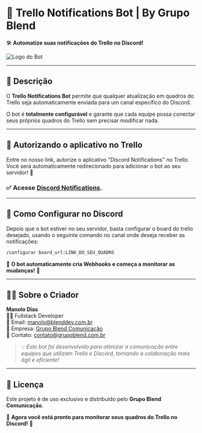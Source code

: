 # 📌 Trello Notifications Bot | By Grupo Blend 
🛠️ **Automatize suas notificações do Trello no Discord!**  

![Logo do Bot](https://media.licdn.com/dms/image/v2/D4D0BAQHcDC7PBWHtBg/company-logo_200_200/company-logo_200_200/0/1705694717336/grupo_blend_comunicacao_logo?e=2147483647&v=beta&t=AxJSukkgsoEyHx7qM_Bmd6lIHzJymW1D1l5Pt9SE6EM)  

---

## 📖 Descrição  
O **Trello Notifications Bot** permite que qualquer atualização em quadros do Trello seja automaticamente enviada para um canal específico do Discord.  

O bot é **totalmente configurável** e garante que cada equipe possa conectar seus próprios quadros do Trello sem precisar modificar nada.

---

## 📌 Autorizando o aplicativo no Trello 
Entre no nosso link, autorize o aplicativo "Discord Notifications" no Trello. 
Você será automaticamente redirecionado para adicionar o bot ao seu servidor! 🚀 

### ✅ Acesse [Discord Notifications](https://trello.com/1/authorize?expiration=never&scope=read&response_type=token&key=8eaa8ee5959d02a30c2a0835c85cf2b7&callback_method=fragment&return_url=https://trello.blenddev.com.br/redirect.html).


---

## 🤖 Como Configurar no Discord  
Depois que o bot estiver no seu servidor, basta configurar o board do trello desejado, usando o seguinte comando no canal onde deseja receber as notificações:

```bash
/configurar board_url:LINK_DO_SEU_QUADRO
```

📌 **O bot automaticamente cria Webhooks e começa a monitorar as mudanças!** 🚀  

---


## 👨‍💻 Sobre o Criador  
**Manolo Dias**  
👨‍💻 Fullstack Developer  
📧 Email: [manolo@blenddev.com.br](mailto:manolo@blenddev.com.br)  
🏢 Empresa: [Grupo Blend Comunicação](https://grupoblend.com.br/)  
📧 Contato: [contato@grupoblend.com.br](mailto:contato@grupoblend.com.br)  

> 💡 *Este bot foi desenvolvido para otimizar a comunicação entre equipes que utilizam Trello e Discord, tornando a colaboração mais ágil e eficiente!*  

---

## 📜 Licença  
Este projeto é de uso exclusivo e distribuído pelo **Grupo Blend Comunicação**.  

🚀 **Agora você está pronto para monitorar seus quadros do Trello no Discord!** 🎯  
